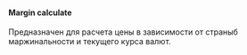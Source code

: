 #### Margin calculate ####

Предназначен для расчета цены в зависимости от страныб маржинальности и текущего курса валют.

